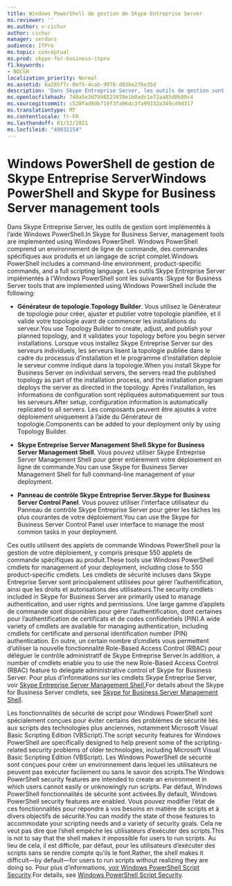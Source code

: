```yaml
---
title: Windows PowerShell de gestion de Skype Entreprise Server
ms.reviewer: ''
ms.author: v-cichur
author: cichur
manager: serdars
audience: ITPro
ms.topic: conceptual
ms.prod: skype-for-business-itpro
f1.keywords:
- NOCSH
localization_priority: Normal
ms.assetid: 6a285f7c-0ef5-4cab-9976-d03be276e35d
description: 'Dans Skype Entreprise Server, les outils de gestion sont implémentés à l’aide Windows PowerShell. Windows PowerShell comprend un environnement de ligne de commande, des commandes spécifiques aux produits et un langage de script complet. Les outils Skype Entreprise Server implémentés à l’Windows PowerShell sont les suivants :'
ms.openlocfilehash: 740a5e3d7998523970e1b0adc1e72aa85d0b09c4
ms.sourcegitcommit: c528fad9db719f3fa96dc3fa99332a349cd9d317
ms.translationtype: MT
ms.contentlocale: fr-FR
ms.lasthandoff: 01/12/2021
ms.locfileid: "49832154"
---
```

# <a name="windows-powershell-and-skype-for-business-server-management-tools"></a><span data-ttu-id="54db7-105">Windows PowerShell de gestion de Skype Entreprise Server</span><span class="sxs-lookup"><span data-stu-id="54db7-105">Windows PowerShell and Skype for Business Server management tools</span></span>
 
<span data-ttu-id="54db7-106">Dans Skype Entreprise Server, les outils de gestion sont implémentés à l’aide Windows PowerShell.</span><span class="sxs-lookup"><span data-stu-id="54db7-106">In Skype for Business Server, management tools are implemented using Windows PowerShell.</span></span> <span data-ttu-id="54db7-107">Windows PowerShell comprend un environnement de ligne de commande, des commandes spécifiques aux produits et un langage de script complet.</span><span class="sxs-lookup"><span data-stu-id="54db7-107">Windows PowerShell includes a command-line environment, product-specific commands, and a full scripting language.</span></span> <span data-ttu-id="54db7-108">Les outils Skype Entreprise Server implémentés à l’Windows PowerShell sont les suivants :</span><span class="sxs-lookup"><span data-stu-id="54db7-108">Skype for Business Server tools that are implemented using Windows PowerShell include the following:</span></span> 
  
- <span data-ttu-id="54db7-109">**Générateur de topologie**.</span><span class="sxs-lookup"><span data-stu-id="54db7-109">**Topology Builder**.</span></span> <span data-ttu-id="54db7-110">Vous utilisez le Générateur de topologie pour créer, ajuster et publier votre topologie planifiée, et il valide votre topologie avant de commencer les installations du serveur.</span><span class="sxs-lookup"><span data-stu-id="54db7-110">You use Topology Builder to create, adjust, and publish your planned topology, and it validates your topology before you begin server installations.</span></span> <span data-ttu-id="54db7-111">Lorsque vous installez Skype Entreprise Server sur des serveurs individuels, les serveurs lisent la topologie publiée dans le cadre du processus d’installation et le programme d’installation déploie le serveur comme indiqué dans la topologie.</span><span class="sxs-lookup"><span data-stu-id="54db7-111">When you install Skype for Business Server on individual servers, the servers read the published topology as part of the installation process, and the installation program deploys the server as directed in the topology.</span></span> <span data-ttu-id="54db7-112">Après l’installation, les informations de configuration sont répliquées automatiquement sur tous les serveurs.</span><span class="sxs-lookup"><span data-stu-id="54db7-112">After setup, configuration information is automatically replicated to all servers.</span></span> <span data-ttu-id="54db7-113">Les composants peuvent être ajoutés à votre déploiement uniquement à l’aide du Générateur de topologie.</span><span class="sxs-lookup"><span data-stu-id="54db7-113">Components can be added to your deployment only by using Topology Builder.</span></span>
    
- <span data-ttu-id="54db7-114">**Skype Entreprise Server Management Shell**.</span><span class="sxs-lookup"><span data-stu-id="54db7-114">**Skype for Business Server Management Shell**.</span></span> <span data-ttu-id="54db7-115">Vous pouvez utiliser Skype Entreprise Server Management Shell pour gérer entièrement votre déploiement en ligne de commande.</span><span class="sxs-lookup"><span data-stu-id="54db7-115">You can use Skype for Business Server Management Shell for full command-line management of your deployment.</span></span>
    
- <span data-ttu-id="54db7-116">**Panneau de contrôle Skype Entreprise Server.**</span><span class="sxs-lookup"><span data-stu-id="54db7-116">**Skype for Business Server Control Panel**.</span></span> <span data-ttu-id="54db7-117">Vous pouvez utiliser l’interface utilisateur du Panneau de contrôle Skype Entreprise Server pour gérer les tâches les plus courantes de votre déploiement.</span><span class="sxs-lookup"><span data-stu-id="54db7-117">You can use the Skype for Business Server Control Panel user interface to manage the most common tasks in your deployment.</span></span>
    
<span data-ttu-id="54db7-118">Ces outils utilisent des applets de commande Windows PowerShell pour la gestion de votre déploiement, y compris presque 550 applets de commande spécifiques au produit.</span><span class="sxs-lookup"><span data-stu-id="54db7-118">These tools use Windows PowerShell cmdlets for management of your deployment, including close to 550 product-specific cmdlets.</span></span> <span data-ttu-id="54db7-119">Les cmdlets de sécurité incluses dans Skype Entreprise Server sont principalement utilisées pour gérer l’authentification, ainsi que les droits et autorisations des utilisateurs.</span><span class="sxs-lookup"><span data-stu-id="54db7-119">The security cmdlets included in Skype for Business Server are primarily used to manage authentication, and user rights and permissions.</span></span> <span data-ttu-id="54db7-120">Une large gamme d’applets de commande sont disponibles pour gérer l’authentification, dont certaines pour l’authentification de certificats et de codes confidentiels (PIN).</span><span class="sxs-lookup"><span data-stu-id="54db7-120">A wide variety of cmdlets are available for managing authentication, including cmdlets for certificate and personal identification number (PIN) authentication.</span></span> <span data-ttu-id="54db7-121">En outre, un certain nombre d’cmdlets vous permettent d’utiliser la nouvelle fonctionnalité Role-Based Access Control (RBAC) pour déléguer le contrôle administratif de Skype Entreprise Server.</span><span class="sxs-lookup"><span data-stu-id="54db7-121">In addition, a number of cmdlets enable you to use the new Role-Based Access Control (RBAC) feature to delegate administrative control of Skype for Business Server.</span></span> <span data-ttu-id="54db7-122">Pour plus d’informations sur les cmdlets Skype Entreprise Server, voir [Skype Entreprise Server Management Shell.](../../manage/management-shell.md)</span><span class="sxs-lookup"><span data-stu-id="54db7-122">For details about the Skype for Business Server cmdlets, see [Skype for Business Server Management Shell](../../manage/management-shell.md).</span></span>
  
<span data-ttu-id="54db7-123">Les fonctionnalités de sécurité de script pour Windows PowerShell sont spécialement conçues pour éviter certains des problèmes de sécurité liés aux scripts des technologies plus anciennes, notamment Microsoft Visual Basic Scripting Edition (VBScript).</span><span class="sxs-lookup"><span data-stu-id="54db7-123">The script security features for Windows PowerShell are specifically designed to help prevent some of the scripting-related security problems of older technologies, including Microsoft Visual Basic Scripting Edition (VBScript).</span></span> <span data-ttu-id="54db7-124">Les Windows PowerShell de sécurité sont conçues pour créer un environnement dans lequel les utilisateurs ne peuvent pas exécuter facilement ou sans le savoir des scripts.</span><span class="sxs-lookup"><span data-stu-id="54db7-124">The Windows PowerShell security features are intended to create an environment in which users cannot easily or unknowingly run scripts.</span></span> <span data-ttu-id="54db7-125">Par défaut, Windows PowerShell fonctionnalités de sécurité sont activées.</span><span class="sxs-lookup"><span data-stu-id="54db7-125">By default, Windows PowerShell security features are enabled.</span></span> <span data-ttu-id="54db7-126">Vous pouvez modifier l’état de ces fonctionnalités pour répondre à vos besoins en matière de scripts et à divers objectifs de sécurité.</span><span class="sxs-lookup"><span data-stu-id="54db7-126">You can modify the state of those features to accommodate your scripting needs and a variety of security goals.</span></span> <span data-ttu-id="54db7-127">Cela ne veut pas dire que l’shell empêche les utilisateurs d’exécuter des scripts.</span><span class="sxs-lookup"><span data-stu-id="54db7-127">This is not to say that the shell makes it impossible for users to run scripts.</span></span> <span data-ttu-id="54db7-128">Au lieu de cela, il est difficile, par défaut, pour les utilisateurs d’exécuter des scripts sans se rendre compte qu’ils le font.</span><span class="sxs-lookup"><span data-stu-id="54db7-128">Rather, the shell makes it difficult—by default—for users to run scripts without realizing they are doing so.</span></span> <span data-ttu-id="54db7-129">Pour plus d’informations, [voir Windows PowerShell Script Security](https://go.microsoft.com/fwlink/p/?LinkId=213145).</span><span class="sxs-lookup"><span data-stu-id="54db7-129">For details, see [Windows PowerShell Script Security](https://go.microsoft.com/fwlink/p/?LinkId=213145).</span></span>
  

